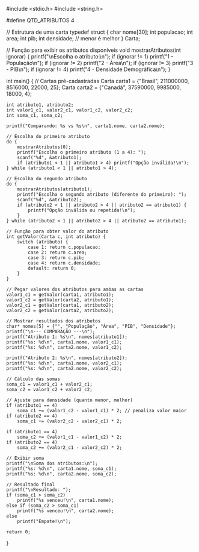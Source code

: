#include <stdio.h>
#include <string.h>

#define QTD_ATRIBUTOS 4

// Estrutura de uma carta
typedef struct {
    char nome[30];
    int populacao;
    int area;
    int pib;
    int densidade; // menor é melhor
} Carta;

// Função para exibir os atributos disponíveis
void mostrarAtributos(int ignorar) {
    printf("\nEscolha o atributo:\n");
    if (ignorar != 1) printf("1 - População\n");
    if (ignorar != 2) printf("2 - Área\n");
    if (ignorar != 3) printf("3 - PIB\n");
    if (ignorar != 4) printf("4 - Densidade Demográfica\n");
}

int main() {
    // Cartas pré-cadastradas
    Carta carta1 = {"Brasil", 211000000, 8516000, 22000, 25};
    Carta carta2 = {"Canadá", 37590000, 9985000, 18000, 4};

    int atributo1, atributo2;
    int valor1_c1, valor2_c1, valor1_c2, valor2_c2;
    int soma_c1, soma_c2;

    printf("Comparando: %s vs %s\n", carta1.nome, carta2.nome);

    // Escolha do primeiro atributo
    do {
        mostrarAtributos(0);
        printf("Escolha o primeiro atributo (1 a 4): ");
        scanf("%d", &atributo1);
        if (atributo1 < 1 || atributo1 > 4) printf("Opção inválida!\n");
    } while (atributo1 < 1 || atributo1 > 4);

    // Escolha do segundo atributo
    do {
        mostrarAtributos(atributo1);
        printf("Escolha o segundo atributo (diferente do primeiro): ");
        scanf("%d", &atributo2);
        if (atributo2 < 1 || atributo2 > 4 || atributo2 == atributo1) {
            printf("Opção inválida ou repetida!\n");
        }
    } while (atributo2 < 1 || atributo2 > 4 || atributo2 == atributo1);

    // Função para obter valor do atributo
    int getValor(Carta c, int atributo) {
        switch (atributo) {
            case 1: return c.populacao;
            case 2: return c.area;
            case 3: return c.pib;
            case 4: return c.densidade;
            default: return 0;
        }
    }

    // Pegar valores dos atributos para ambas as cartas
    valor1_c1 = getValor(carta1, atributo1);
    valor1_c2 = getValor(carta2, atributo1);
    valor2_c1 = getValor(carta1, atributo2);
    valor2_c2 = getValor(carta2, atributo2);

    // Mostrar resultados dos atributos
    char* nomes[5] = {"", "População", "Área", "PIB", "Densidade"};
    printf("\n--- COMPARAÇÃO ---\n");
    printf("Atributo 1: %s\n", nomes[atributo1]);
    printf("%s: %d\n", carta1.nome, valor1_c1);
    printf("%s: %d\n", carta2.nome, valor1_c2);

    printf("Atributo 2: %s\n", nomes[atributo2]);
    printf("%s: %d\n", carta1.nome, valor2_c1);
    printf("%s: %d\n", carta2.nome, valor2_c2);

    // Cálculo das somas
    soma_c1 = valor1_c1 + valor2_c1;
    soma_c2 = valor1_c2 + valor2_c2;

    // Ajuste para densidade (quanto menor, melhor)
    if (atributo1 == 4)
        soma_c1 += (valor1_c2 - valor1_c1) * 2; // penaliza valor maior
    if (atributo2 == 4)
        soma_c1 += (valor2_c2 - valor2_c1) * 2;

    if (atributo1 == 4)
        soma_c2 += (valor1_c1 - valor1_c2) * 2;
    if (atributo2 == 4)
        soma_c2 += (valor2_c1 - valor2_c2) * 2;

    // Exibir soma
    printf("\nSoma dos atributos:\n");
    printf("%s: %d\n", carta1.nome, soma_c1);
    printf("%s: %d\n", carta2.nome, soma_c2);

    // Resultado final
    printf("\nResultado: ");
    if (soma_c1 > soma_c2)
        printf("%s venceu!\n", carta1.nome);
    else if (soma_c2 > soma_c1)
        printf("%s venceu!\n", carta2.nome);
    else
        printf("Empate!\n");

    return 0;
}
